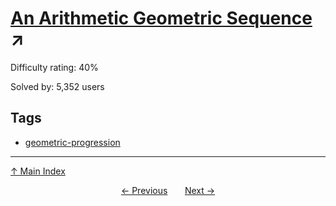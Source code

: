 # [An Arithmetic Geometric Sequence](https://projecteuler.net/problem=235) ↗️

Difficulty rating: 40%

Solved by: 5,352 users
## Tags

- [geometric-progression](../tags/geometric-progression.md)



---

[↑ Main Index](../README.md)


<div align=center><a href='234.md'>← Previous</a> &nbsp;&nbsp; &nbsp;&nbsp;  <a href='236.md'>Next →</a></div>
